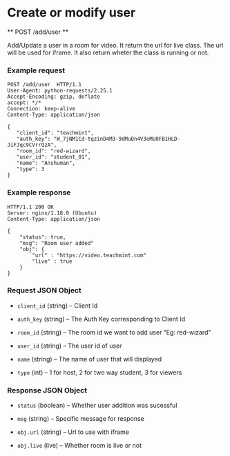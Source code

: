 # Create or modify user

** POST /add/user **

Add/Update a user in a room for video. It return the url for live class. The url will be used for iframe. It also return wheter the class is running or not.

### Example request

```http
POST /add/user  HTTP/1.1
User-Agent: python-requests/2.25.1
Accept-Encoding: gzip, deflate
accept: */*
Connection: keep-alive
Content-Type: application/json

{
   "client_id": "teachmint",
   "auth_key": "W_7jNM1Cd-tqzinD4M3-9dMuQn4V3oMU0FB1HLD-JiFJqc9CVrrQzA",
   "room_id": "red-wizard",
   "user_id": "student_01",
   "name": "Anshuman",
   "type": 3
}
```

### Example response

```http
HTTP/1.1 200 OK
Server: nginx/1.18.0 (Ubuntu)
Content-Type: application/json

{
    "status": true,
    "msg": "Room user added"
    "obj": {
        "url" : "https://video.teachmint.com"
        "live" : true
    }
}
```

### Request JSON Object

- `client_id` (string) – Client Id

- `auth_key` (string) – The Auth Key corresponding to Client Id

- `room_id` (string) – The room id we want to add user “Eg: red-wizard”

- `user_id` (string) – The user id of user

- `name` (string) – The name of user that will displayed

- `type` (int) – 1 for host, 2 for two way student, 3 for viewers

### Response JSON Object

- `status` (boolean) – Whether user addition was sucessful

- `msg` (string) – Specific message for response

- `obj.url` (string) – Url to use with iframe

- `obj.live` (live) – Whether room is live or not
